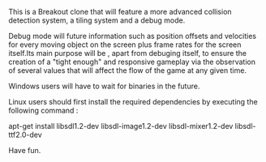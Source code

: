 This is a Breakout clone that will feature a more advanced collision detection system, a tiling system and a debug mode. 

Debug mode will future information such as position offsets and velocities for every moving object on the screen plus frame rates for the screen itself.Its main purpose will be , apart from debuging itself, to ensure the creation of a "tight enough" and responsive gameplay via the observation of several values that will affect the flow of the game at any given time.

Windows users will have to wait for binaries in the future.

Linux users should first install the required dependencies by executing the following command :

apt-get install libsdl1.2-dev libsdl-image1.2-dev libsdl-mixer1.2-dev libsdl-ttf2.0-dev

Have fun.
